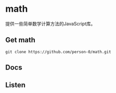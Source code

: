 # math
提供一些简单数学计算方法的JavaScript库。

## Get math
`git clone https://github.com/person-0/math.git`
## Docs

## Listen
